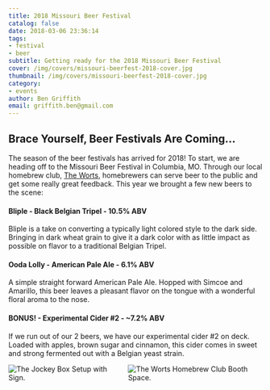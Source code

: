 ```yaml
---
title: 2018 Missouri Beer Festival
catalog: false
date: 2018-03-06 23:36:14
tags:
- festival
- beer
subtitle: Getting ready for the 2018 Missouri Beer Festival
cover: /img/covers/missouri-beerfest-2018-cover.jpg
thumbnail: /img/covers/missouri-beerfest-2018-cover.jpg
category:
- events
author: Ben Griffith
email: griffith.ben@gmail.com
---
```


## Brace Yourself, Beer Festivals Are Coming...

The season of the beer festivals has arrived for 2018!  To start, we are heading off to the Missouri Beer Festival in Columbia, MO.  Through our local homebrew club, [The Worts](http://theworts.com), homebrewers can serve beer to the public and get some really great feedback. This year we brought a few new beers to the scene:

<!-- more -->

#### Bliple - Black Belgian Tripel - 10.5% ABV
Bliple is a take on converting a typically light colored style to the dark side.  Bringing in dark wheat grain to give it a dark color with as little impact as possible on flavor to a traditional Belgian Tripel.

#### Ooda Lolly - American Pale Ale - 6.1% ABV
A simple straight forward American Pale Ale.  Hopped with Simcoe and Amarillo, this beer leaves a pleasant flavor on the tongue with a wonderful floral aroma to the nose.

#### BONUS! - Experimental Cider #2  - ~7.2% ABV
If we run out of our 2 beers, we have our experimental cider #2 on deck.  Loaded with apples, brown sugar and cinnamon, this cider comes in sweet and strong fermented out with a Belgian yeast strain.  

<div class="columns is-multiline">
    <div class="column is-10 is-offset-1">
        <img src="{% asset_path JockeyBox.jpg %}" alt="The Jockey Box Setup with Sign."/>
    </div>
    <div class="column is-10 is-offset-1">
        <img src="{% asset_path TheWorts.jpg %}" alt="The Worts Homebrew Club Booth Space."/>
    </div>
</div>
